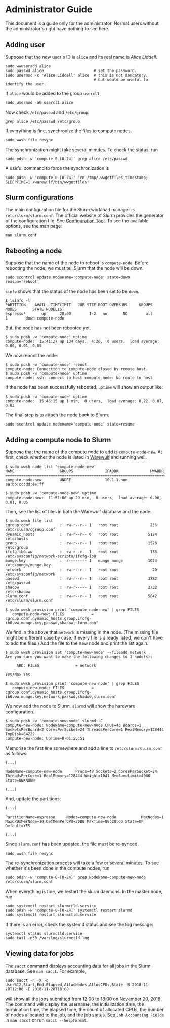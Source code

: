 # Administrator Guide

This document is a guide only for the administrator. Normal users without the administrator's right have nothing to see here.

## Adding user

Suppose that the new user's ID is `alice` and its real name is _Alice Liddell_.

``` no-highlight
sudo wwuseradd alice
sudo passwd alice                      # set the password.
sudo usermod -c 'Alice Liddell' alice  # this is not mandatory,
                                       # but would be useful to identify the user.
```

If `alice` would be added to the group `usercl1`,

``` no-highlight
sudo usermod -aG usercl1 alice
```

Now check `/etc/passwd` and `/etc/group`:

``` no-highlight
grep alice /etc/passwd /etc/group
```

If everything is fine, synchronize the files to compute nodes.

``` no-highlight
sudo wwsh file resync
```

The synchronization might take several minutes. To check the status, run

``` no-highlight
sudo pdsh -w 'compute-0-[0-24]' grep alice /etc/passwd
```

A useful command to force the synchronization is

``` no-highlight
sudo pdsh -w 'compute-0-[0-24]' 'rm /tmp/.wwgetfiles_timestamp; SLEEPTIME=1 /warewulf/bin/wwgetfiles'
```

## Slurm configurations

The main configuration file for the Slurm workload manager is `/etc/slurm/slurm.conf`. The official website of Slurm provides the generator of the configuration file. See [Configuration Tool](https://slurm.schedmd.com/configurator.html). To see the available options, see the man page:

``` no-highlight
man slurm.conf
```

## Rebooting a node

Suppose that the name of the node to reboot is `compute-node`. Before rebooting the node, we must tell Slurm that the node will be down.

``` no-highlight
sudo scontrol update nodename='compute-node' state=down reason='reboot'
```

`sinfo` shows that the status of the node has been set to be `down`.

``` no-highlight
$ \sinfo -l
PARTITION    AVAIL  TIMELIMIT   JOB_SIZE ROOT OVERSUBS     GROUPS  NODES       STATE NODELIST
espresso*       up      20:00        1-2   no       NO        all      1        down compute-node
```

But, the node has not been rebooted yet.

``` no-highlight
$ sudo pdsh -w 'compute-node' uptime
compute-node:  15:41:27 up 134 days,  4:26,  0 users,  load average: 0.00, 0.01, 0.05
```

We now reboot the node:

``` no-highlight
$ sudo pdsh -w 'compute-node' reboot
compute-node: Connection to compute-node closed by remote host.
$ sudo pdsh -w 'compute-node' uptime
compute-node: ssh: connect to host compute-node: No route to host
```

If the node has been successfully rebooted, `uptime` will show an output like:

``` no-highlight
$ sudo pdsh -w 'compute-node' uptime
compute-node:  15:45:15 up 1 min,  0 users,  load average: 0.22, 0.07, 0.03
```

The final step is to attach the node back to Slurm.

``` no-highlight
sudo scontrol update nodename='compute-node' state=resume
```

## Adding a compute node to Slurm

Suppose that the name of the compute node to add is `compute-node-new`. At first, check whether the node is listed in [Warewulf](http://warewulf.lbl.gov/) and running well.

``` no-highlight
$ sudo wwsh node list 'compute-node-new'
NAME                    GROUPS              IPADDR              HWADDR
=================================================================================
compute-node-new        UNDEF               10.1.1.nnn          aa:bb:cc:dd:ee:ff

$ sudo pdsh -w 'compute-node-new' uptime
compute-node-new:  11:51:06 up 29 min,  0 users,  load average: 0.00, 0.01, 0.05
```

Then, see the list of files in both the Warewulf database and the node.

``` no-highlight
$ sudo wwsh file list
cgroup.conf             :  rw-r--r-- 1   root root              236 /etc/slurm/cgroup.conf
dynamic_hosts           :  rw-r--r-- 0   root root             5124 /etc/hosts
group                   :  rw-r--r-- 1   root root             1526 /etc/group
ifcfg-ib0.ww            :  rw-r--r-- 1   root root              133 /etc/sysconfig/network-scripts/ifcfg-ib0
munge.key               :  r-------- 1   munge munge           1024 /etc/munge/munge.key
network                 :  rw-r--r-- 1   root root               20 /etc/sysconfig/network
passwd                  :  rw-r--r-- 1   root root             3782 /etc/passwd
shadow                  :  rw-r----- 1   root root             2732 /etc/shadow
slurm.conf              :  rw-r--r-- 1   root root             5842 /etc/slurm/slurm.conf

$ sudo wwsh provision print 'compute-node-new' | grep FILES
   compute-node-new: FILES            = cgroup.conf,dynamic_hosts,group,ifcfg-ib0.ww,munge.key,passwd,shadow,slurm.conf
```

We find in the above that `network` is missing in the node. (The missing file might be different case by case. If every file is already listed, we don't have to add the files.) Add the file to the new node and print the list again.

``` no-highlight
$ sudo wwsh provision set 'compute-new-node' --fileadd network
Are you sure you want to make the following changes to 1 node(s):

     ADD: FILES                = network

Yes/No> Yes

$ sudo wwsh provision print 'compute-new-node' | grep FILES
   compute-new-node: FILES            = cgroup.conf,dynamic_hosts,group,ifcfg-ib0.ww,munge.key,network,passwd,shadow,slurm.conf
```

We now add the node to Slurm. `slurmd` will show the hardware configuration.

``` no-highlight
$ sudo pdsh -w 'compute-new-node' slurmd -C
compute-new-node: NodeName=compute-new-node CPUs=48 Boards=1 SocketsPerBoard=2 CoresPerSocket=24 ThreadsPerCore=1 RealMemory=128444 TmpDisk=64222
compute-new-node: UpTime=0-01:55:51
```

Memorize the first line somewhere and add a line to `/etc/slurm/slurm.conf` as follows:

```
(...)

NodeName=compute-new-node      Procs=48 Sockets=2 CoresPerSocket=24 ThreadsPerCore=1 RealMemory=128444 Weight=1041 MemSpecLimit=4000 State=UNKNOWN

(...)
```

And, update the partitions:

```
(...)

PartitionName=espresso     Nodes=compute-new-node           MaxNodes=1   MaxCPUsPerNode=10 DefMemPerCPU=2000 MaxTime=00:20:00 State=UP Default=YES

(...)
```

Since `slurm.conf` has been updated, the file must be re-synced.

``` no-highlight
sudo wwsh file resync
```

The re-synchronization process will take a few or several minutes. To see whether it's been done in the compute nodes, run

``` no-highlight
sudo pdsh -w 'compute-0-[0-24]' grep NodeName=compute-new-node /etc/slurm/slurm.conf
```

When everything is fine, we restart the slurm daemons. In the master node, run

``` no-highlight
sudo systemctl restart slurmctld.service
sudo pdsh -w 'compute-0-[0-24]' systemctl restart slurmd
sudo systemctl restart slurmctld.service
```

If there is an error, check the systemd status and see the log message:

``` no-highlight
systemctl status slurmctld.service
sudo tail -n50 /var/log/slurmctld.log
```

## Viewing data for jobs

The `sacct` command displays accounting data for all jobs in the Slurm database. See `man sacct`. For example,

``` no-highlight
sudo sacct -n -X -o User%12,Start,End,Elapsed,AllocNodes,AllocCPUs,State -S 2018-11-20T12:00 -E 2018-11-20T18:00
```

will show all the jobs submitted from 12:00 to 18:00 on November 20, 2018. The command will display the username, the initialization time, the termination time, the elapsed time, the count of allocated CPUs, the number of nodes allocated to the job, and the job status. See `Job Accounting Fields` in `man sacct` or run `sacct --helpformat`.
